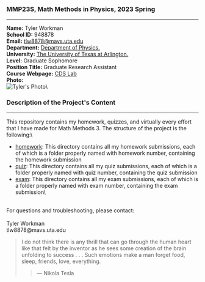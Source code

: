 ### MMP23S, Math Methods in Physics, 2023 Spring
---

**Name:** Tyler Workman\
**School ID:** 948878\
**Email:** tlw8878@mavs.uta.edu\
**Department:** [Department of Physics.](https://www.uta.edu/academics/schools-colleges/science/departments/physics)\
**University:** [The University of Texas at Arlington.](https://www.uta.edu)\
**Level:** Graduate Sophomore\
**Position Title:** Graduate Research Assistant\
**Course Webpage:** [CDS Lab](https://www.cdslab.org)\
**Photo:**\
![Tyler's Photo](https://scontent-dfw5-2.cdninstagram.com/v/t51.2885-15/91259016_1082171932149986_5817993598728413925_n.jpg?stp=dst-jpg_e15&_nc_ht=scontent-dfw5-2.cdninstagram.com&_nc_cat=102&_nc_ohc=Ir0teiI7pi0AX8ip3PN&edm=AP_V10EBAAAA&ccb=7-5&oh=00_AfCRnG5okyQqlcAIbero8sfyqKboeO-kZ2NmWCzFbm9soA&oe=63D86029&_nc_sid=4f375e)\
  
  
  
### Description of the Project's Content
---

This repository contains my homework, quizzes, and virtually every effort that I have made for Math Methods 3. The structure of the project is the following:\
*    [homework](./hw): This directory contains all my homework submissions, each of which is a folder properly named with homework number, containing the homework submission
*    [quiz](./quiz): This directory contains all my quiz submissions, each of which is a folder properly named with quiz number, containing the quiz submission
*    [exam](./exam): This directory contains all my exam submissions, each of which is a folder properly named with exam number, containing the exam submission\
<br />
For questions and troubleshooting, please contact:<br />
<br />
Tyler Workman <br />
tlw8878@mavs.uta.edu <br />
  
> I do not think there is any thrill that can go through the human heart like that felt by the inventor as he sees some creation of the brain unfolding to success . . . Such emotions make a man forget food, sleep, friends, love, everything.
> > ― Nikola Tesla

